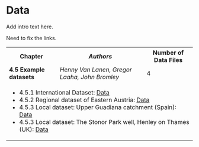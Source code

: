 # Data

Add intro text here.

Need to fix the links.


<table>
  <tr>
    <th> <b>Chapter</b> </td>
    <th> <i>Authors</i> </td>
    <th> Number of Data Files </td>
  </tr>
  <tr>
    <td> <b> 4.5 Example datasets</b> </td>
    <td> <i>Henny Van Lanen, Gregor Laaha, John Bromley</i> </td>
    <td> 4 </td>
  </tr>
  <tr>
  <td colspan="3">
  <ul>
  <li>4.5.1 International Dataset:
    <a href="https://github.com/HydroDrought/hydrodroughtBook/data/">Data</a>
  </li>

  <li>4.5.2 Regional dataset of Eastern Austria:
    <a href="https://github.com/HydroDrought/hydrodroughtBook/data/">Data</a>
  </li>

   <li>4.5.3 Local dataset: Upper Guadiana catchment (Spain):
    <a href="https://github.com/HydroDrought/hydrodroughtBook/data/">Data</a>
  </li>
 
  <li>4.5.3 Local dataset: The Stonor Park well, Henley on Thames (UK):
    <a href="https://github.com/HydroDrought/hydrodroughtBook/data/">Data</a>
  </li>
    
  </ul>
  </td>
  </tr>
</table>
